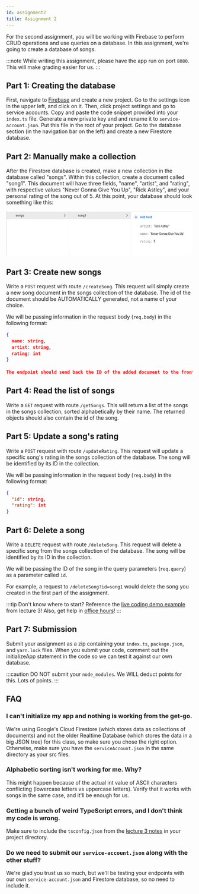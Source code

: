 ```yaml
---
id: assignment2
title: Assignment 2
---
```


For the second assignment, you will be working with Firebase to perform CRUD
operations and use queries on a database. In this assignment, we're going to
create a database of songs.

:::note
While writing this assignment, please have the app run on port `8080`.
This will make grading easier for us.
:::

## Part 1: Creating the database

First, navigate to [Firebase](https://firebase.google.com/) and create a
new project. Go to the settings icon in the upper left, and click on it. Then,
click project settings and go to service accounts. Copy and paste the code
snippet provided into your `index.ts` file. Generate a new private key
and and rename it to `service-account.json`. Put this file in the root of your
project. Go to the database section (in the navigation bar on the left) and
create a new Firestore database.

## Part 2: Manually make a collection

After the Firestore database is created, make a new collection in the database
called "songs". Within this collection, create a document called "song1".
This document will have three fields, "name", "artist", and "rating", with
respective values "Never Gonna Give You Up", "Rick Astley", and your
personal rating of the song out of 5. At this point, your database should look
something like this:

<img src="/img/a2_db.png" height="120px" width="600px" />

## Part 3: Create new songs

Write a `POST` request with route `/createSong`. This request will simply create
a new song document in the songs collection of the database. The id of the
document should be AUTOMATICALLY generated, not a name of your choice.

We will be passing information in the request body (`req.body`) in the following format:

```json
{
  name: string,
  artist: string,
  rating: int
}

The endpoint should send back the ID of the added document to the frontend.
```

## Part 4: Read the list of songs

Write a `GET` request with route `/getSongs`. This will return a list of the
songs in the songs collection, sorted alphabetically by their name. The returned
objects should also contain the id of the song.

## Part 5: Update a song's rating

Write a `POST` request with route `/updateRating`. This request will update a
specific song's rating in the songs collection of the database. The song will
be identified by its ID in the collection.

We will be passing information in the request body (`req.body`) in the
following format:

```json
{
  "id": string,
  "rating": int
}
```

## Part 6: Delete a song

Write a `DELETE` request with route `/deleteSong`. This request will delete
a specific song from the songs collection of the database. The song will be
identified by its ID in the collection.

We will be passing the ID of the song in the query parameters (`req.query`)
as a parameter called `id`.

For example, a request to `/deleteSong?id=song1` would delete the song
you created in the first part of the assignment.

:::tip
Don't know where to start? Reference the [live coding demo example](/docs/2021sp/lecture3#SampleCode) from lecture 3! Also, get help in [office hours](introduction#when-are-office-hours)!
:::

## Part 7: Submission

Submit your assignment as a zip containing your `index.ts`, `package.json`, and
`yarn.lock` files. When you submit your code, comment out the initializeApp statement
in the code so we can test it against our own database.

:::caution
DO NOT submit your `node_modules`. We WILL deduct points for this.
Lots of points.
:::

## FAQ

### I can't initialize my app and nothing is working from the get-go.

We're using Google's Cloud Firestore (which stores data as collections of documents)
and not the older Realtime Database (which stores the data in a big JSON tree) for
this class, so make sure you chose the right option. Otherwise, make sure you
have the `serviceAccount.json` in the same directory as your src files.

### Alphabetic sorting isn't working for me. Why?

This might happen because of the actual int value of ASCII characters conflicting
(lowercase letters vs uppercase letters). Verify that it works with songs in the
same case, and it'll be enough for us.

### Getting a bunch of weird TypeScript errors, and I don't think my code is wrong.

Make sure to include the `tsconfig.json` from the [lecture 3 notes](/docs/2021sp/lecture3)
in your project directory.

### Do we need to submit our `service-account.json` along with the other stuff?

We're glad you trust us so much, but we'll be testing your endpoints with our
own `service-account.json` and Firestore database, so no need to include it.
